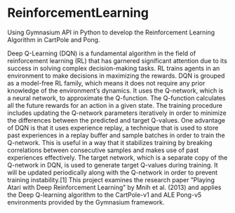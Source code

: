 # ReinforcementLearning
Using Gymnasium API in Python to develop the Reinforcement Learning Algorithm in CartPole and Pong.


Deep Q-Learning (DQN) is a fundamental algorithm in the field of reinforcement learning (RL) that has garnered significant attention due to its success in solving complex decision-making tasks. RL
trains agents in an environment to make decisions in maximizing the rewards. DQN is grouped as a model-free RL family, which means it does not require any prior knowledge of the environment’s dynamics.
It uses the Q-network, which is a neural network, to approximate the Q-function. The Q-function calculates all the future rewards for an action in a given state. The training procedure includes updating the Q-network parameters iteratively in order to minimize the differences between the predicted and target Q-values. One advantage of DQN is that it uses experience replay, a technique
that is used to store past experiences in a replay buffer and sample batches in order to train the Q-network. This is useful in a way that it stabilizes training by breaking correlations between consecutive samples and makes use of past experiences effectively. The target network, which is a
separate copy of the Q-network in DQN, is used to generate target Q-values during training.
It will be updated periodically along with the Q-network in order to prevent training instability.[1]
This project examines the research paper ”Playing Atari with Deep Reinforcement Learning” by Mnih et al. (2013) and applies the Deep Q-learning algorithm to the CartPole-v1 and ALE Pong-v5 environments provided by the Gymnasium framework.
